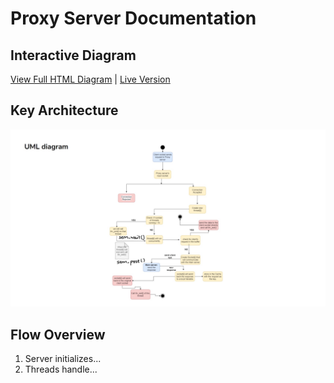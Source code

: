 # Proxy Server Documentation

## Interactive Diagram
[View Full HTML Diagram](proxy_diagram.html) | [Live Version](https://devopriyanshu.github.io/MultiThreadedProxyServer/proxy_diagram.html)

## Key Architecture
![Simplified Diagram](/docs/UML%20(1).jpg)

## Flow Overview
1. Server initializes...
2. Threads handle...
